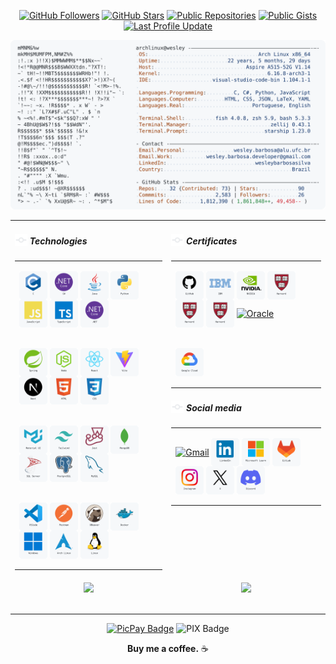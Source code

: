 <!--- TECHNOLOGIES -->
[.NET]: https://dot.net/
[Arch Linux]: https://archlinux.org/
[C]: https://learn.microsoft.com/en/cpp/c-language/
[CSharp]: https://learn.microsoft.com/en/dotnet/csharp/
[CSS3]: https://css3.com/
[DBeaver]: https://dbeaver.io/
[Docker]: https://www.docker.com/
[HTML5]: https://html.com/html5/
[Java]: https://www.oracle.com/java/
[JavaScript]: https://www.javascript.com/
[Jest]: https://jestjs.io/
[Linux]: https://github.com/torvalds/linux
[MongoDB]: https://www.mongodb.com/
[MUI]: https://mui.com/
[MySQL]: https://www.mysql.com/
[Next]: https://nextjs.org/
[Node]: https://nodejs.org/
[PostgreSQL]: https://www.postgresql.org/
[Postman]: https://www.postman.com/
[Python]: https://www.python.org/
[React]: https://pt-br.reactjs.org/
[Spring]: https://spring.io/
[SQL Server]: https://www.microsoft.com/en/sql-server/
[TailwindCSS]: http://tailwindcss.com/
[TypeScript]: https://www.typescriptlang.org/
[Vite]: https://vitejs.dev/
[VSCode]: https://code.visualstudio.com/
[Windows]: https://www.microsoft.com/pt-br/software-download/windows11

<!-- CERTIFICATES -->
[GitHub Foundations]: https://www.credly.com/badges/3200c6b8-1a37-4c9c-b93d-fcdb907d32a4/linked_in_profile
[Oracle 2024]: https://catalog-education.oracle.com/ords/certview/sharebadge?id=9C592D53CDF3FCD630537DDE1E418789733DDA68FEE3DD811B68BB6EC7178353
[IBM Docker]: https://www.credly.com/badges/80fdba37-818b-409b-8f1b-528daf855d4e/linked_in_profile
[NVIDIA Deep Learning]: https://learn.nvidia.com/certificates?id=ZERS6pTjSmCpPsh90LbCkQ
[Google Cloud Generative AI]: https://www.cloudskillsboost.google/public_profiles/13ce8c60-5b9e-4ca1-96b8-2a0b9a28bd25/badges/9601795?utm_medium=social&utm_source=linkedin&utm_campaign=ql-social-share
[CS50AI]: https://certificates.cs50.io/56308b0f-af7b-4e53-835f-bdf163fa7fa7
[CS50P]: https://cs50.harvard.edu/certificates/e1238850-d867-4e21-9ae2-4fc0255746e8
[CS50x]: https://cs50.harvard.edu/certificates/75ef015e-97ac-4cd2-aee9-2530f0092f7a


<!-- SOCIAL MEDIA --->
[Discord]: https://discord.com/invite/2gu54uG9
[GitLab]: https://gitlab.com/wesleybarbosa/
[Gmail]: mailto:wesley.barbosa.developer@gmail.com
[Instagram]: https://www.instagram.com/wesleydeveloper/
[Linkedin]: https://www.linkedin.com/in/wesleybarbosasilva/
[Microsoft Learn]: https://learn.microsoft.com/en-us/users/wesleybarbosa/
[X]: https://x.com/wesleydeveloper/

<!-- CONTRIBUTIONS -->
[PicPay]: https://picpay.me/wesley3g
[PIX]: https://raw.githubusercontent.com/wesleey/wesleey/main/pix

<div align="center">

[![GitHub Followers](https://img.shields.io/github/followers/wesleey?style=flat-square)](https://github.com/wesleey?tab=followers)
[![GitHub Stars](https://img.shields.io/github/stars/wesleey?affiliations=OWNER&style=flat-square)](https://github.com/wesleey?tab=stars)
[![Public Repositories](https://img.shields.io/badge/dynamic/json?color=blue&label=repositories&query=public_repos&url=https://api.github.com/users/wesleey&style=flat-square)](https://github.com/wesleey?tab=repositories)
[![Public Gists](https://img.shields.io/badge/dynamic/json?color=blue&label=gists&query=public_gists&url=https://api.github.com/users/wesleey&style=flat-square)](https://gist.github.com/wesleey)
[![Last Profile Update](https://img.shields.io/github/last-commit/wesleey/wesleey?style=flat-square)](https://github.com/wesleey)
</div>

[<picture><source media="(prefers-color-scheme: dark)" srcset="dark_mode.svg"><img src="light_mode.svg"/></picture>](https://github.com/wesleey)

<div align="center">
<!-- TABLE 1 -->
<table>
<tbody>

<!-- ROW 1 -->
<tr>
<td valign="top">
<h5 align="left">
<img src="./assets/svgs/head.svg" width="20" height="20" style="width:20px;height:20px;" alt="" valign="bottom">
Technologies
</h5>
<table>
<tbody>
<tr><td>

[<picture><source media="(prefers-color-scheme: dark)" srcset="./technologies/c-dark.svg"><img align="center" alt="C" width="45" height="45" src="./technologies/c-light.svg"/></picture>][C]
[<picture><source media="(prefers-color-scheme: dark)" srcset="./technologies/csharp-dark.svg"><img align="center" alt="C#" width="45" height="45" src="./technologies/csharp-light.svg"/></picture>][CSharp]
[<picture><source media="(prefers-color-scheme: dark)" srcset="./technologies/java-dark.svg"><img align="center" alt="Java" width="45" height="45" src="./technologies/java-light.svg"/></picture>][Java]
[<picture><source media="(prefers-color-scheme: dark)" srcset="./technologies/python-dark.svg"><img align="center" alt="Python" width="45" height="45" src="./technologies/python-light.svg"/></picture>][Python]
[<picture><source media="(prefers-color-scheme: dark)" srcset="./technologies/javascript-dark.svg"><img align="center" alt="JavaScript" width="45" height="45" src="./technologies/javascript-light.svg"/></picture>][JavaScript]
[<picture><source media="(prefers-color-scheme: dark)" srcset="./technologies/typescript-dark.svg"><img align="center" alt="TypeScript" width="45" height="45" src="./technologies/typescript-light.svg"/></picture>][TypeScript]
[<picture><source media="(prefers-color-scheme: dark)" srcset="./technologies/dotnet-dark.svg"><img align="center" alt=".NET" width="45" height="45" src="./technologies/dotnet-light.svg"/></picture>][.NET]
</td></tr>

<tr><td>

[<picture><source media="(prefers-color-scheme: dark)" srcset="./technologies/spring-dark.svg"><img align="center" alt="Spring" width="45" height="45" src="./technologies/spring-light.svg"/></picture>][Spring]
[<picture><source media="(prefers-color-scheme: dark)" srcset="./technologies/node-dark.svg"><img align="center" alt="NodeJS" width="45" height="45" src="./technologies/node-light.svg"/></picture>][Node]
[<picture><source media="(prefers-color-scheme: dark)" srcset="./technologies/react-dark.svg"><img align="center" alt="React" width="45" height="45" src="./technologies/react-light.svg"/></picture>][React]
[<picture><source media="(prefers-color-scheme: dark)" srcset="./technologies/vite-dark.svg"><img align="center" alt="Vite" width="45" height="45" src="./technologies/vite-light.svg"/></picture>][Vite]
[<picture><source media="(prefers-color-scheme: dark)" srcset="./technologies/next-dark.svg"><img align="center" alt="NextJS" width="45" height="45" src="./technologies/next-light.svg"/></picture>][Next]
[<picture><source media="(prefers-color-scheme: dark)" srcset="./technologies/html-dark.svg"><img align="center" alt="HTML5" width="45" height="45" src="./technologies/html-light.svg"/></picture>][HTML5]
[<picture><source media="(prefers-color-scheme: dark)" srcset="./technologies/css-dark.svg"><img align="center" alt="CSS3" width="45" height="45" src="./technologies/css-light.svg"/></picture>][CSS3]
</td></tr>

<tr><td>

[<picture><source media="(prefers-color-scheme: dark)" srcset="./technologies/mui-dark.svg"><img align="center" alt="MUI" width="45" height="45" src="./technologies/mui-light.svg"/></picture>][MUI]
[<picture><source media="(prefers-color-scheme: dark)" srcset="./technologies/tailwind-dark.svg"><img align="center" alt="TailwindCSS" width="45" height="45" src="./technologies/tailwind-light.svg"/></picture>][TailwindCSS]
[<picture><source media="(prefers-color-scheme: dark)" srcset="./technologies/jest-dark.svg"><img align="center" alt="Jest" width="45" height="45" src="./technologies/jest-light.svg"/></picture>][Jest]
[<picture><source media="(prefers-color-scheme: dark)" srcset="./technologies/mongodb-dark.svg"><img align="center" alt="MongoDB" width="45" height="45" src="./technologies/mongodb-light.svg"/></picture>][MongoDB]
[<picture><source media="(prefers-color-scheme: dark)" srcset="./technologies/sqlserver-dark.svg"><img align="center" alt="SQL Server" width="45" height="45" src="./technologies/sqlserver-light.svg"/></picture>][SQL Server]
[<picture><source media="(prefers-color-scheme: dark)" srcset="./technologies/postgresql-dark.svg"><img align="center" alt="PostgreSQL" width="45" height="45" src="./technologies/postgresql-light.svg"/></picture>][PostgreSQL]
[<picture><source media="(prefers-color-scheme: dark)" srcset="./technologies/mysql-dark.svg"><img align="center" alt="MySQL" width="45" height="45" src="./technologies/mysql-light.svg"/></picture>][MySQL]
</td></tr>

<tr><td>

[<picture><source media="(prefers-color-scheme: dark)" srcset="./technologies/vscode-dark.svg"><img align="center" alt="VSCode" width="45" height="45" src="./technologies/vscode-light.svg"/></picture>][VSCode]
[<picture><source media="(prefers-color-scheme: dark)" srcset="./technologies/postman-dark.svg"><img align="center" alt="Postman" width="45" height="45" src="./technologies/postman-light.svg"/></picture>][Postman]
[<picture><source media="(prefers-color-scheme: dark)" srcset="./technologies/dbeaver-dark.svg"><img align="center" alt="DBeaver" width="45" height="45" src="./technologies/dbeaver-light.svg"/></picture>][DBeaver]
[<picture><source media="(prefers-color-scheme: dark)" srcset="./technologies/docker-dark.svg"><img align="center" alt="Docker" width="45" height="45" src="./technologies/docker-light.svg"/></picture>][Docker]
[<picture><source media="(prefers-color-scheme: dark)" srcset="./technologies/windows-dark.svg"><img align="center" alt="Windows" width="45" height="45" src="./technologies/windows-light.svg"/></picture>][Windows]
[<picture><source media="(prefers-color-scheme: dark)" srcset="./technologies/arch-dark.svg"><img align="center" alt="Arch Linux" width="45" height="45" src="./technologies/arch-light.svg"/></picture>][Arch Linux]
[<picture><source media="(prefers-color-scheme: dark)" srcset="./technologies/linux-dark.svg"><img align="center" alt="Linux" width="45" height="45" src="./technologies/linux-light.svg"/></picture>][Linux]
</td></tr>
</tbody>
</table>
</td>

<td valign="top">
<h5 align="left">
<img src="./assets/svgs/head.svg" width="20" height="20" style="width:20px;height:20px;" alt="" valign="bottom">
Certificates
</h5>
<table>
<tbody>
<tr><td>

[<picture><source media="(prefers-color-scheme: dark)" srcset="./certificates/github-dark.svg"><img align="center" alt="GitHub" width="45" height="45" src="./certificates/github-light.svg"/></picture>][GitHub Foundations]
[<picture><source media="(prefers-color-scheme: dark)" srcset="./certificates/ibm-dark.svg"><img align="center" alt="IBM" width="45" height="45" src="./certificates/ibm-light.svg"/></picture>][IBM Docker]
[<picture><source media="(prefers-color-scheme: dark)" srcset="./certificates/nvidia-dark.svg"><img align="center" alt="NVIDIA" width="45" height="45" src="./certificates/nvidia-light.svg"/></picture>][NVIDIA Deep Learning]
[<picture><source media="(prefers-color-scheme: dark)" srcset="./certificates/harvard-dark.svg"><img align="center" alt="Harvard" width="45" height="45" src="./certificates/harvard-light.svg"/></picture>][CS50x]
[<picture><source media="(prefers-color-scheme: dark)" srcset="./certificates/harvard-dark.svg"><img align="center" alt="Harvard" width="45" height="45" src="./certificates/harvard-light.svg"/></picture>][CS50P]
[<picture><source media="(prefers-color-scheme: dark)" srcset="./certificates/harvard-dark.svg"><img align="center" alt="Harvard" width="45" height="45" src="./certificates/harvard-light.svg"/></picture>][CS50AI]
[<picture><source media="(prefers-color-scheme: dark)" srcset="./certificates/oracle-dark.svg"><img align="center" alt="Oracle" width="45" height="45" src="./certificates/oracle-light.svg"/></picture>][Oracle 2024]
</td></tr>

<tr><td>

[<picture><source media="(prefers-color-scheme: dark)" srcset="./certificates/google-cloud-dark.svg"><img align="center" alt="Google Cloud" width="45" height="45" src="./certificates/google-cloud-light.svg"/></picture>][Google Cloud Generative AI]
</td></tr>
</tbody>
</table>

<h5 align="left">
<img src="./assets/svgs/head.svg" width="20" height="20" style="width:20px;height:20px;" alt="" valign="bottom">
Social media
</h5>
<table>
<tbody>
<tr><td>

[<picture><source media="(prefers-color-scheme: dark)" srcset="./contacts/gmail-dark.svg"><img align="center" alt="Gmail" width="45" height="45" src="./contacts/gmail-light.svg"/></picture>][Gmail]
[<picture><source media="(prefers-color-scheme: dark)" srcset="./contacts/linkedin-dark.svg"><img align="center" alt="LinkedIn" width="45" height="45" src="./contacts/linkedin-light.svg"/></picture>][LinkedIn]
[<picture><source media="(prefers-color-scheme: dark)" srcset="./contacts/microsoft-learn-dark.svg"><img align="center" alt="Microsoft Learn" width="45" height="45" src="./contacts/microsoft-learn-light.svg"/></picture>][Microsoft Learn]
[<picture><source media="(prefers-color-scheme: dark)" srcset="./contacts/gitlab-dark.svg"><img align="center" alt="GitLab" width="45" height="45" src="./contacts/gitlab-light.svg"/></picture>][GitLab]
[<picture><source media="(prefers-color-scheme: dark)" srcset="./contacts/instagram-dark.svg"><img align="center" alt="Instagram" width="45" height="45" src="./contacts/instagram-light.svg"/></picture>][Instagram]
[<picture><source media="(prefers-color-scheme: dark)" srcset="./contacts/x-dark.svg"><img align="center" alt="X" width="45" height="45" src="./contacts/x-light.svg"/></picture>][X]
[<picture><source media="(prefers-color-scheme: dark)" srcset="./contacts/discord-dark.svg"><img align="center" alt="Discord" width="45" height="45" src="./contacts/discord-light.svg"/></picture>][Discord]
</td></tr>
</tbody>
</table>
</td>
</tr>
<!-- ROW 1 -->

<!-- ROW 2 -->
<tr>
<td valign="top">
<table align="center">
<tbody>
<tr>
<div align="center"><img width="245em" src="https://github-readme-stats.vercel.app/api/top-langs?username=wesleey&layout=compact&langs_count=8&card_width=320&theme=transparent&hide_border=true"></div>
</tr>
</tbody>
</table>
</td>

<td valign="top">
<table align="center">
<tbody>
<tr>
<div align="center"><img width="320em" src="https://github-readme-stats.vercel.app/api?username=wesleey&show_icons=true&card_width=320&theme=transparent&hide_border=true"></div>
</tr>
</tbody>
</table>
</td>
</tr>
<!-- ROW 2 -->

</tbody>
</table>
<!-- TABLE 1 -->

[![PicPay Badge](https://img.shields.io/badge/support-@wesley3g-22262a?logo=picpay&style=flat-square&label=picpay)][PicPay]
![PIX Badge](https://img.shields.io/badge/support-wesley.barbosa.developer@gmail.com-22262a?logo=pix&style=flat-square&label=pix)
<div>

<b>Buy me a coffee.</b> ☕
